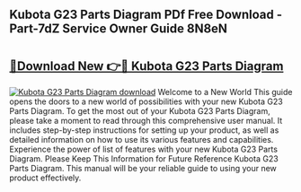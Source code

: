 ## Kubota G23 Parts Diagram PDf Free Download - Part-7dZ Service Owner Guide 8N8eN

# <h2><a href="http://dfhw17j.blite.top/?on=Kubota+G23+Parts+Diagram">🔗Download New 👉🔴 Kubota G23 Parts Diagram</a></h2>

[![Kubota G23 Parts Diagram download](https://i.imgur.com/lujVjoI.png)](http://dfhw17j.blite.top/?on=Kubota+G23+Parts+Diagram)
Welcome to a New World This guide opens the doors to a new world of possibilities with your new Kubota G23 Parts Diagram. To get the most out of your Kubota G23 Parts Diagram, please take a moment to read through this comprehensive user manual. It includes step-by-step instructions for setting up your product, as well as detailed information on how to use its various features and capabilities. Experience the power of list of features with your new Kubota G23 Parts Diagram. Please Keep This Information for Future Reference Kubota G23 Parts Diagram. This manual will be your reliable guide to using your new product effectively.
